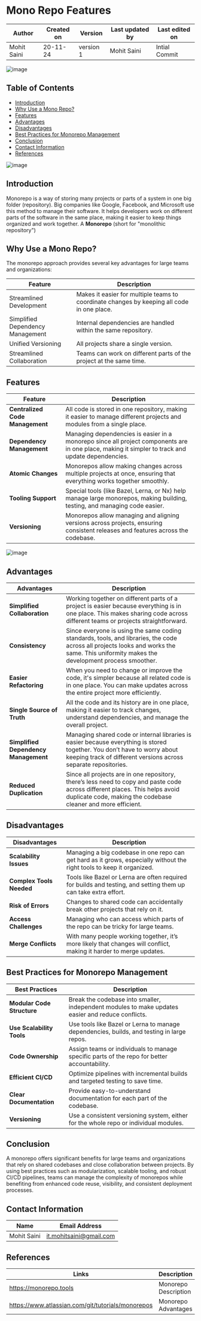 # Mono Repo Features

 | Author        | Created on | Version | Last updated by | Last edited on |
  |-------------|---------|-------------|-------------|---------|
  | Mohit Saini | 20-11-24 | version 1 | Mohit Saini | Intial Commit |


![image](https://github.com/user-attachments/assets/d4242270-735c-420f-b90a-15bf4bf0393f)

## Table of Contents
- [Introduction](#introduction)
- [Why Use a Mono Repo?](#why-use-a-mono-repo)
- [Features](#features)
- [Advantages](#advantages)
- [Disadvantages](#disadvantages)
- [Best Practices for Monorepo Management](#best-practices-for-monorepo-management)
- [Conclusion](#conclusion)
- [Contact Information](#contact-information)
- [References](#references)

![image](https://github.com/user-attachments/assets/0b473775-d3b6-4aef-b674-3d35d3657d72)

## Introduction
Monorepo is a way of storing many projects or parts of a system in one big folder (repository). Big companies like Google, Facebook, and Microsoft use this method to manage their software. It helps developers work on different parts of the software in the same place, making it easier to keep things organized and work together.
A **Monorepo** (short for "monolithic repository")


## Why Use a Mono Repo?

The monorepo approach provides several key advantages for large teams and organizations:

| **Feature**                         | **Description**                                                                 |
|---------------------------------|-----------------------------------------------------------------------------|
| Streamlined Development         | Makes it easier for multiple teams to coordinate changes by keeping all code in one place. |
| Simplified Dependency Management| Internal dependencies are handled within the same repository.                |
| Unified Versioning              | All projects share a single version.                                        |
| Streamlined Collaboration       | Teams can work on different parts of the project at the same time.           |


## Features

| **Feature**               | **Description**                                                                                                                                         |
|-----------------------|-----------------------------------------------------------------------------------------------------------------------------------------------------|
| **Centralized Code Management** | All code is stored in one repository, making it easier to manage different projects and modules from a single place.                            |
| **Dependency Management** | Managing dependencies is easier in a monorepo since all project components are in one place, making it simpler to track and update dependencies. |
| **Atomic Changes**        | Monorepos allow making changes across multiple projects at once, ensuring that everything works together smoothly.                                |
| **Tooling Support**       | Special tools (like Bazel, Lerna, or Nx) help manage large monorepos, making building, testing, and managing code easier.                         |
| **Versioning**            | Monorepos allow managing and aligning versions across projects, ensuring consistent releases and features across the codebase.                  |

![image](https://github.com/user-attachments/assets/0a32a2cc-2481-4742-9fa2-aa996fda4d42)


## Advantages

| **Advantages**                 | **Description**                                                                                                                                              |
|--------------------------------|--------------------------------------------------------------------------------------------------------------------------------------------------------------|
| **Simplified Collaboration**   | Working together on different parts of a project is easier because everything is in one place. This makes sharing code across different teams or projects straightforward. |
| **Consistency**                | Since everyone is using the same coding standards, tools, and libraries, the code across all projects looks and works the same. This uniformity makes the development process smoother. |
| **Easier Refactoring**         | When you need to change or improve the code, it's simpler because all related code is in one place. You can make updates across the entire project more efficiently. |
| **Single Source of Truth**     | All the code and its history are in one place, making it easier to track changes, understand dependencies, and manage the overall project.                  |
| **Simplified Dependency Management** | Managing shared code or internal libraries is easier because everything is stored together. You don’t have to worry about keeping track of different versions across separate repositories. |
| **Reduced Duplication**        | Since all projects are in one repository, there’s less need to copy and paste code across different places. This helps avoid duplicate code, making the codebase cleaner and more efficient. |


## Disadvantages

| **Disadvantages**       | **Description**                                                                                                     |
|--------------------------|---------------------------------------------------------------------------------------------------------------------|
| **Scalability Issues**   | Managing a big codebase in one repo can get hard as it grows, especially without the right tools to keep it organized. |
| **Complex Tools Needed** | Tools like Bazel or Lerna are often required for builds and testing, and setting them up can take extra effort.       |
| **Risk of Errors**       | Changes to shared code can accidentally break other projects that rely on it.                                       |
| **Access Challenges**    | Managing who can access which parts of the repo can be tricky for large teams.                                       |
| **Merge Conflicts**      | With many people working together, it’s more likely that changes will conflict, making it harder to merge updates.    |


## Best Practices for Monorepo Management

| **Best Practices**         | **Description**                                                                                   |
|----------------------------|---------------------------------------------------------------------------------------------------|
| **Modular Code Structure** | Break the codebase into smaller, independent modules to make updates easier and reduce conflicts. |
| **Use Scalability Tools**  | Use tools like Bazel or Lerna to manage dependencies, builds, and testing in large repos.         |
| **Code Ownership**         | Assign teams or individuals to manage specific parts of the repo for better accountability.       |
| **Efficient CI/CD**        | Optimize pipelines with incremental builds and targeted testing to save time.                     |
| **Clear Documentation**    | Provide easy-to-understand documentation for each part of the codebase.                          |
| **Versioning**             | Use a consistent versioning system, either for the whole repo or individual modules.              |


## Conclusion
A monorepo offers significant benefits for large teams and organizations that rely on shared codebases and close collaboration between projects. By using best practices such as modularization, scalable tooling, and robust CI/CD pipelines, teams can manage the complexity of monorepos while benefiting from enhanced code reuse, visibility, and consistent deployment processes.

## Contact Information 
|Name|Email Address|
|:---:|:---:|
|Mohit Saini|it.mohitsaini@gmail.com|

## References

| **Links**                                           | **Description**         |
|-----------------------------------------------------|-------------------------|
| https://monorepo.tools          | Monorepo Description    |
| https://www.atlassian.com/git/tutorials/monorepos | Monorepo Advantages |

